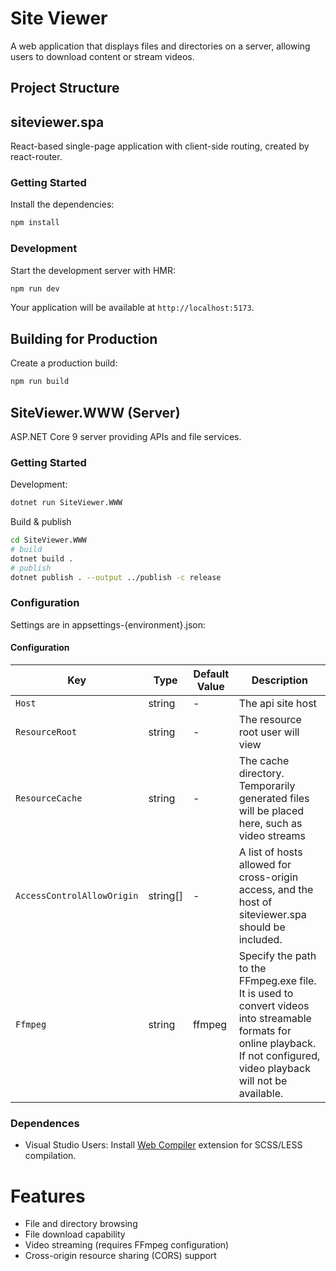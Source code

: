 # Site Viewer
A web application that displays files and directories on a server, allowing users to download content or stream videos.

## Project Structure
## siteviewer.spa
React-based single-page application with client-side routing, created by react-router.
### Getting Started
Install the dependencies:

```bash
npm install
```

### Development

Start the development server with HMR:

```bash
npm run dev
```

Your application will be available at `http://localhost:5173`.

## Building for Production

Create a production build:

```bash
npm run build
```
  
## SiteViewer.WWW (Server)
ASP.NET Core 9 server providing APIs and file services.

### Getting Started

Development:
```bash
dotnet run SiteViewer.WWW
```
Build & publish 
```bash
cd SiteViewer.WWW
# build
dotnet build .
# publish
dotnet publish . --output ../publish -c release
```
### Configuration
Settings are in appsettings-{environment}.json:
#### Configuration
| Key                        | Type     | Default Value | Description                                                                                                                                                                    |
|----------------------------|----------|---------------|--------------------------------------------------------------------------------------------------------------------------------------------------------------------------------|
| `Host`                     | string   | -             | The api site host                                                                                                                                                              |
| `ResourceRoot`             | string   | -             | The resource root user will view                                                                                                                                               |
| `ResourceCache`            | string   | -             | The cache directory. Temporarily generated files will be placed here, such as video streams                                                                                    |
| `AccessControlAllowOrigin` | string[] | -             | A list of hosts allowed for cross-origin access, and the host of siteviewer.spa should be included.                                                                            |
| `Ffmpeg`                   | string   | ffmpeg        | Specify the path to the FFmpeg.exe file. It is used to convert videos into streamable formats for online playback. If not configured, video playback will not be available.    |

### Dependences
- Visual Studio Users: Install [Web Compiler](https://marketplace.visualstudio.com/items?itemName=MadsKristensen.WebCompiler) extension for SCSS/LESS compilation.

# Features
- File and directory browsing
- File download capability
- Video streaming (requires FFmpeg configuration)
- Cross-origin resource sharing (CORS) support

